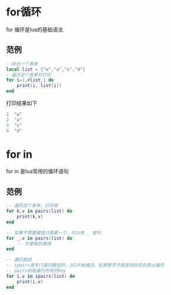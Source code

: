 
# for循环

for 循环是lua的基础语法
## 范例
```lua
--给出一个表单
local list = {"w","a","s","d"}
--遍历这个表单并打印
for i=1,#list,1 do
    print(i, list[i])
end
```

打印结果如下
```lua
1  "w"
2  "a"
3  "s"
4  "d"
```

# for in 

for in 是lua常用的循环语句

## 范例
```lua
-- 遍历这个表单，打印他
for k,v in pairs(list) do
    print(k,v)
end
```

```lua
-- 如果不需要键值只需要一个，可以用 _ 替代
for _,v in pairs(list) do
    -- 你要做的事情
end
```

```lua
-- 遍历数组
-- ipairs是专门遍历数组的，从1开始遍历，如果数字不是连续的将会停止遍历
-- pairs则是遍历所有的key
for i,v in ipairs(list) do
    print(i,v)
end
```